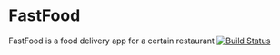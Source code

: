 # FastFood
FastFood is a food delivery app for a certain restaurant
[![Build Status](https://travis-ci.org/EvelyneNamwoyo/FastFood.svg?branch=api-develop)](https://travis-ci.org/EvelyneNamwoyo/FastFood)
